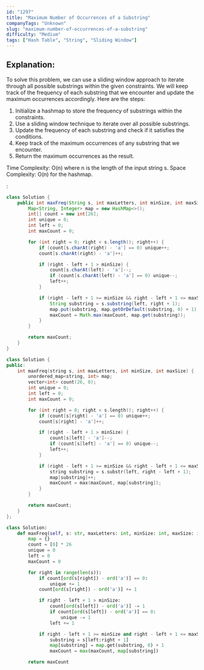 ```yaml
---
id: "1297"
title: "Maximum Number of Occurrences of a Substring"
companyTags: "Unknown"
slug: "maximum-number-of-occurrences-of-a-substring"
difficulty: "Medium"
tags: ["Hash Table", "String", "Sliding Window"]
---
```


## Explanation:
To solve this problem, we can use a sliding window approach to iterate through all possible substrings within the given constraints. We will keep track of the frequency of each substring that we encounter and update the maximum occurrences accordingly. 
Here are the steps:
1. Initialize a hashmap to store the frequency of substrings within the constraints.
2. Use a sliding window technique to iterate over all possible substrings.
3. Update the frequency of each substring and check if it satisfies the conditions.
4. Keep track of the maximum occurrences of any substring that we encounter.
5. Return the maximum occurrences as the result.

Time Complexity: O(n) where n is the length of the input string s.
Space Complexity: O(n) for the hashmap.

:

```java
class Solution {
    public int maxFreq(String s, int maxLetters, int minSize, int maxSize) {
        Map<String, Integer> map = new HashMap<>();
        int[] count = new int[26];
        int unique = 0;
        int left = 0;
        int maxCount = 0;

        for (int right = 0; right < s.length(); right++) {
            if (count[s.charAt(right) - 'a'] == 0) unique++;
            count[s.charAt(right) - 'a']++;

            if (right - left + 1 > minSize) {
                count[s.charAt(left) - 'a']--;
                if (count[s.charAt(left) - 'a'] == 0) unique--;
                left++;
            }

            if (right - left + 1 >= minSize && right - left + 1 <= maxSize && unique <= maxLetters) {
                String substring = s.substring(left, right + 1);
                map.put(substring, map.getOrDefault(substring, 0) + 1);
                maxCount = Math.max(maxCount, map.get(substring));
            }
        }

        return maxCount;
    }
}
```

```cpp
class Solution {
public:
    int maxFreq(string s, int maxLetters, int minSize, int maxSize) {
        unordered_map<string, int> map;
        vector<int> count(26, 0);
        int unique = 0;
        int left = 0;
        int maxCount = 0;

        for (int right = 0; right < s.length(); right++) {
            if (count[s[right] - 'a'] == 0) unique++;
            count[s[right] - 'a']++;

            if (right - left + 1 > minSize) {
                count[s[left] - 'a']--;
                if (count[s[left] - 'a'] == 0) unique--;
                left++;
            }

            if (right - left + 1 >= minSize && right - left + 1 <= maxSize && unique <= maxLetters) {
                string substring = s.substr(left, right - left + 1);
                map[substring]++;
                maxCount = max(maxCount, map[substring]);
            }
        }

        return maxCount;
    }
};
```

```python
class Solution:
    def maxFreq(self, s: str, maxLetters: int, minSize: int, maxSize: int) -> int:
        map = {}
        count = [0] * 26
        unique = 0
        left = 0
        maxCount = 0

        for right in range(len(s)):
            if count[ord(s[right]) - ord('a')] == 0:
                unique += 1
            count[ord(s[right]) - ord('a')] += 1

            if right - left + 1 > minSize:
                count[ord(s[left]) - ord('a')] -= 1
                if count[ord(s[left]) - ord('a')] == 0:
                    unique -= 1
                left += 1

            if right - left + 1 >= minSize and right - left + 1 <= maxSize and unique <= maxLetters:
                substring = s[left:right + 1]
                map[substring] = map.get(substring, 0) + 1
                maxCount = max(maxCount, map[substring])

        return maxCount
```